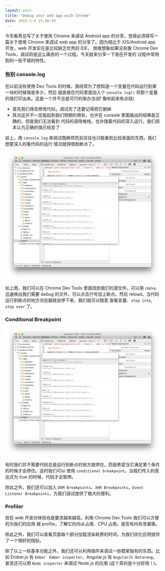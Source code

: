```yaml
---
layout: post
title: "Debug your web app with Chrome"
date: 2015-3-9 15:40:30
---
```

今天看奇总写了关于使用 Chrome 来调试 Android app 的分享，觉得必须得写一篇关于使用 Chrome
来调试 web app 的分享了。因为相比于 iOS/Android app 开发，web 开发实在是比较缺乏优秀的 IDE，
很难想象如果没有像 Chrome Dev Tools，调试将是这么痛苦的一个过程。今天就来分享一下我在开发的
过程中常用到的一些不错的特性。

### 告别 console.log
在以前没有使用 Dev Tools 的时候，我经常为了想知道一个变量在代码运行到某一块的时候值是多少，然后
就直接在代码里面加入个 `console.log()` 将那个变量的值打印出来。这是一个并不总是可行的笨办法(好
像听起来有点绕)

* 首先我们得去修改代码，调试完了还要记得把它删掉
* 其次这并不一定能起到我们预期的用处，也许在 console 里面输出的结果是正确的，但是我们无法看到
代码的调用堆栈，也许随着代码的深入运行，我们原本认为正确的值已经变了

综上，用 `console.log` 来调试既麻烦而且往往也只能看到比较表面的东西，我们想更深入的看代码的运行
情况就得借助断点了。

![](/images/chrome-dev-1.png)

如上图，我们可以在 Chrome Dev Tools 里面找到我们的源文件，可以用 `cmd+p` 迅速唤出我们需要 debug
 的文件，可以点击行号加上断点。然后 reload，当代码运行到断点的地方浏览器就会停下来，我们就可以随意
 查看变量、`step into`, `step over` 了。

### Conditional Breakpoint
![](/images/chrome-dev-1.png)

有时我们并不需要代码总是运行到断点的地方就停住，而是希望当它满足某个条件的时候才会停住。这时我们可以
使用 `conditional breakpoint`。当我们传入的表达式为 true 的时候，代码才会暂停。

除此之外，我们还可以加入 `DOM Breakpoints`、`XHR Breakpoints`，`Event Listener Breakpoints`，为我们调试提供了极大的便利。

### Profiler
现在 web 开发对体验也是要求越来越高，利用 Chrome Dev Tools 我们可以方便的为我们的应用
做 profile，了解它的内从占用、CPU 占用，是否有内存泄漏等。

除此之外，我们可以查看页面每个部分加载渲染耗费的时间，为我们优化应用提供了一个很好的指标。

除了以上一些基本功能之外，我们还可以利用插件来调试一些框架独有的东西。比如 Ember.js 有 `Ember `
`Ember inspector`，Angular.js 有 `AngularJS Batarang`。甚至还可以用 `Node inspector` 来调试 Node.js 的应用 (这个真的是十分好用！)。
